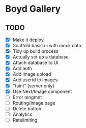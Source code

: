 # Boyd Gallery

## TODO

- [x] Make it deploy
- [x] Scaffold basic ui with mock data
- [x] Tidy up build process
- [x] Actually set up a database
- [x] Attach database to UI
- [x] Add auth
- [x] Add image upload
- [x] Add userid to images
- [x] "taint" (server only)
- [x] Use Next/Image component
- [ ] Error mngmnt
- [ ] Routing/image page
- [ ] Delete button
- [ ] Analytics
- [ ] Ratelimiting
